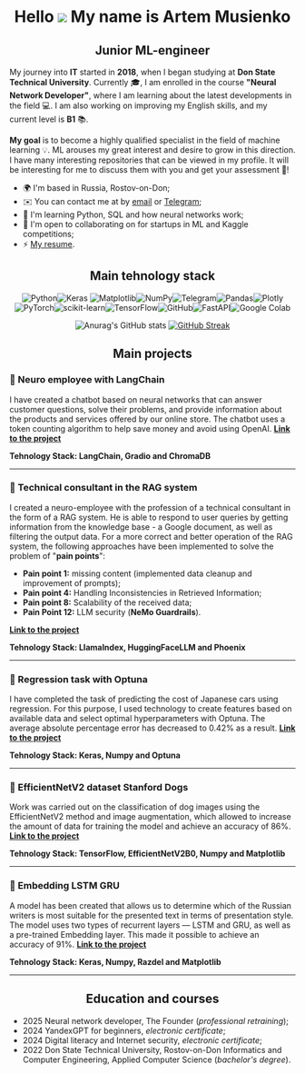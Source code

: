 <div align="center">

# Hello ![](https://user-images.githubusercontent.com/18350557/176309783-0785949b-9127-417c-8b55-ab5a4333674e.gif) My name is Artem Musienko

## Junior ML-engineer

</div>

My journey into **IT** started in **2018**, when I began studying at **Don State Technical University**. Currently :mortar_board:, I am enrolled in the course **"Neural Network Developer"**, where I am learning about the latest developments in the field :computer:. I am also working on improving my English skills, and my current level is **B1** :books:.

**My goal** is to become a highly qualified specialist in the field of machine learning  :bulb:. ML arouses my great interest and desire to grow in this direction. I have many interesting repositories that can be viewed in my profile. It will be interesting for me to discuss them with you and get your assessment :memo:!

-   🌍 I'm based in Russia, Rostov-on-Don;
-   ✉️ You can contact me at by [email](mailto:temich2001@yandex.ru) or [Telegram](https://t.me/mus1enko_a);
-   🧠 I'm learning Python, SQL and how neural networks work;
-   🤝 I'm open to collaborating on for startups in ML and Kaggle competitions;
-   ⚡ [My resume](https://disk.yandex.ru/i/94gdl5xip4nJTg).

<div align="center">
  
Main tehnology stack
------------------------
![Python](https://img.shields.io/badge/python-3670A0?style=for-the-badge&logo=python&logoColor=ffdd54)![Keras](https://img.shields.io/badge/Keras-%23D00000.svg?style=for-the-badge&logo=Keras&logoColor=white)	![Matplotlib](https://img.shields.io/badge/Matplotlib-%23ffffff.svg?style=for-the-badge&logo=Matplotlib&logoColor=black)![NumPy](https://img.shields.io/badge/numpy-%23013243.svg?style=for-the-badge&logo=numpy&logoColor=white)![Telegram](https://img.shields.io/badge/Telegram-2CA5E0?style=for-the-badge&logo=telegram&logoColor=white)![Pandas](https://img.shields.io/badge/pandas-%23150458.svg?style=for-the-badge&logo=pandas&logoColor=white)![Plotly](https://img.shields.io/badge/Plotly-%233F4F75.svg?style=for-the-badge&logo=plotly&logoColor=white)![PyTorch](https://img.shields.io/badge/PyTorch-%23EE4C2C.svg?style=for-the-badge&logo=PyTorch&logoColor=white)![scikit-learn](https://img.shields.io/badge/scikit--learn-%23F7931E.svg?style=for-the-badge&logo=scikit-learn&logoColor=white)![TensorFlow](https://img.shields.io/badge/TensorFlow-%23FF6F00.svg?style=for-the-badge&logo=TensorFlow&logoColor=white)![GitHub](https://img.shields.io/badge/github-%23121011.svg?style=for-the-badge&logo=github&logoColor=white)![FastAPI](https://img.shields.io/badge/FastAPI-005571?style=for-the-badge&logo=fastapi)![Google Colab](https://img.shields.io/badge/Google%20Colab-%23F9A825.svg?style=for-the-badge&logo=googlecolab&logoColor=white)

![Anurag's GitHub stats](https://github-readme-stats.vercel.app/api?username=ArtemMusienko&theme=default_icons=true ) [![GitHub Streak](https://github-readme-streak-stats.herokuapp.com?user=ArtemMusienko&card_width=350&card_height=195)](https://git.io/streak-stats)

## Main projects

</div>

### 📌 Neuro employee with LangChain

I have created a chatbot based on neural networks that can answer customer questions, solve their problems, and provide information about the products and services offered by our online store. The chatbot uses a token counting algorithm to help save money and avoid using OpenAI. [**Link to the project**](https://github.com/ArtemMusienko/Neuro-employee-with-LangChain)

**Tehnology Stack: LangChain, Gradio and ChromaDB**

----------

### 📌 Technical consultant in the RAG system

I created a neuro-employee with the profession of a technical consultant in the form of a RAG system. He is able to respond to user queries by getting information from the knowledge base - a Google document, as well as filtering the output data. For a more correct and better operation of the RAG system, the following approaches have been implemented to solve the problem of "**pain points**":

 - **Pain point 1:** missing content (implemented data cleanup and   
   improvement of prompts);
 - **Pain point 4:** Handling Inconsistencies in Retrieved Information;
 - **Pain point 8:** Scalability of the received data;
 - **Pain Point 12:** LLM security (**NeMo Guardrails**).

[**Link to the project**](https://github.com/ArtemMusienko/Technical-consultant-in-the-RAG-system)

**Tehnology Stack: LlamaIndex, HuggingFaceLLM and Phoenix**

----------

### 📌 Regression task with Optuna

I have completed the task of predicting the cost of Japanese cars using regression. For this purpose, I used technology to create features based on available data and select optimal hyperparameters with Optuna. The average absolute percentage error has decreased to 0.42% as a result.   [**Link to the project**](https://github.com/ArtemMusienko/Regression-task-with-Optuna)

**Tehnology Stack: Keras, Numpy and Optuna**

----------

### 📌 EfficientNetV2 dataset Stanford Dogs

Work was carried out on the classification of dog images using the EfficientNetV2 method and image augmentation, which allowed to increase the amount of data for training the model and achieve an accuracy of 86%. [**Link to the project**](https://github.com/ArtemMusienko/EfficientNetV2-dataset-Stanford-Dogs)

**Tehnology Stack: TensorFlow, EfficientNetV2B0, Numpy and Matplotlib**

----------

### 📌 Embedding LSTM GRU

A model has been created that allows us to determine which of the Russian writers is most suitable for the presented text in terms of presentation style. The model uses two types of recurrent layers — LSTM and GRU, as well as a pre-trained Embedding layer. This made it possible to achieve an accuracy of 91%. [**Link to the project**](https://github.com/ArtemMusienko/Embedding-LSTM-GRU)

**Tehnology Stack: Keras, Numpy, Razdel and Matplotlib**

----------

<div align="center">

## Education and courses

</div>

-   2025 Neural network developer, The Founder (*professional retraining*);
-   2024 YandexGPT for beginners, *electronic certificate*;
-   2024 Digital literacy and Internet security, *electronic certificate*;
-   2022 Don State Technical University, Rostov-on-Don Informatics and Computer Engineering, Applied Computer Science (*bachelor's degree*).
